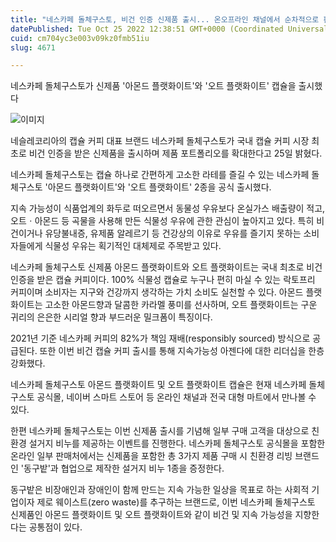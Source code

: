 ```yaml
---
title: "네스카페 돌체구스토, 비건 인증 신제품 출시... 온오프라인 채널에서 순차적으로 판매 시작"
datePublished: Tue Oct 25 2022 12:38:51 GMT+0000 (Coordinated Universal Time)
cuid: cm704yc3e003v09kz0fmb51iu
slug: 4671

---
```



네스카페 돌체구스토가 신제품 '아몬드 플랫화이트'와 '오트 플랫화이트' 캡슐을 출시했다

![이미지](https://cdn.hashnode.com/res/hashnode/image/upload/v1739257405607/5f1c0b48-0735-4f42-823e-b397b39319c8.jpeg)

네슬레코리아의 캡슐 커피 대표 브랜드 네스카페 돌체구스토가 국내 캡슐 커피 시장 최초로 비건 인증을 받은 신제품을 출시하며 제품 포트폴리오를 확대한다고 25일 밝혔다.

네스카페 돌체구스토는 캡슐 하나로 간편하게 고소한 라테를 즐길 수 있는 네스카페 돌체구스토 '아몬드 플랫화이트'와 '오트 플랫화이트' 2종을 공식 출시했다.

지속 가능성이 식품업계의 화두로 떠오르면서 동물성 우유보다 온실가스 배출량이 적고, 오트ㆍ아몬드 등 곡물을 사용해 만든 식물성 우유에 관한 관심이 높아지고 있다. 특히 비건이거나 유당불내증, 유제품 알레르기 등 건강상의 이유로 우유를 즐기지 못하는 소비자들에게 식물성 우유는 획기적인 대체제로 주목받고 있다.

네스카페 돌체구스토 신제품 아몬드 플랫화이트와 오트 플랫화이트는 국내 최초로 비건 인증을 받은 캡슐 커피이다. 100% 식물성 캡슐로 누구나 편히 마실 수 있는 락토프리 커피이며 소비자는 지구와 건강까지 생각하는 가치 소비도 실천할 수 있다. 아몬드 플랫화이트는 고소한 아몬드향과 달콤한 카라멜 풍미를 선사하며, 오트 플랫화이트는 구운 귀리의 은은한 시리얼 향과 부드러운 밀크폼이 특징이다.

2021년 기준 네스카페 커피의 82%가 책임 재배(responsibly sourced) 방식으로 공급된다. 또한 이번 비건 캡슐 커피 출시를 통해 지속가능성 아젠다에 대한 리더십을 한층 강화했다.

네스카페 돌체구스토 아몬드 플랫화이트 및 오트 플랫화이트 캡슐은 현재 네스카페 돌체구스토 공식몰, 네이버 스마트 스토어 등 온라인 채널과 전국 대형 마트에서 만나볼 수 있다.

한편 네스카페 돌체구스토는 이번 신제품 출시를 기념해 일부 구매 고객을 대상으로 친환경 설거지 비누를 제공하는 이벤트를 진행한다. 네스카페 돌체구스토 공식몰을 포함한 온라인 일부 판매처에서는 신제품을 포함한 총 3가지 제품 구매 시 친환경 리빙 브랜드인 '동구밭'과 협업으로 제작한 설거지 비누 1종을 증정한다.

동구밭은 비장애인과 장애인이 함께 만드는 지속 가능한 일상을 목표로 하는 사회적 기업이자 제로 웨이스트(zero waste)를 추구하는 브랜드로, 이번 네스카페 돌체구스토 신제품인 아몬드 플랫화이트 및 오트 플랫화이트와 같이 비건 및 지속 가능성을 지향한다는 공통점이 있다.